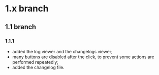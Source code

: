 # 1.x branch
## 1.1 branch
### 1.1.1
* added the log viewer and the changelogs viewer;
* many buttons are disabled after the click, to prevent some actions are performed repeatedly;
* added the changelog file.